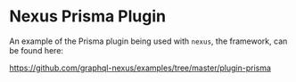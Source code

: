 # Nexus Prisma Plugin

An example of the Prisma plugin being used with `nexus`, the framework, can be found here:

https://github.com/graphql-nexus/examples/tree/master/plugin-prisma
